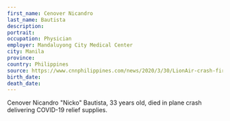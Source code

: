 ```yaml
---
first_name: Cenover Nicandro
last_name: Bautista
description: 
portrait: 
occupation: Physician
employer: Mandaluyong City Medical Center
city: Manila
province: 
country: Philippines
source: https://www.cnnphilippines.com/news/2020/3/30/LionAir-crash-fire-Nicko-Bautista-COVID.html
birth_date: 
death_date: 
---
```


Cenover Nicandro "Nicko" Bautista, 33 years old, died in plane crash delivering COVID-19 relief supplies.